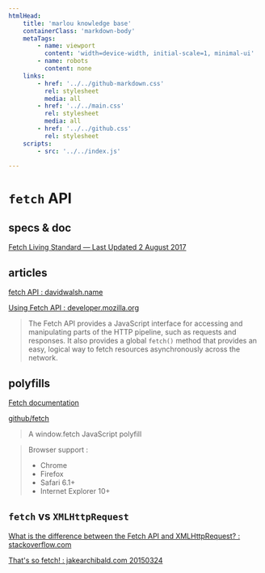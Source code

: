 ```yaml
---
htmlHead:
    title: 'marlou knowledge base' 
    containerClass: 'markdown-body'
    metaTags:
        - name: viewport
          content: 'width=device-width, initial-scale=1, minimal-ui'
        - name: robots
          content: none
    links:
        - href: '../../github-markdown.css'
          rel: stylesheet
          media: all
        - href: '../../main.css'
          rel: stylesheet
          media: all
        - href: '../../github.css'
          rel: stylesheet
    scripts:
        - src: '../../index.js'

---
```


# `fetch` API

## specs & doc

[Fetch Living Standard — Last Updated 2 August 2017](https://fetch.spec.whatwg.org/)

## articles

[fetch API : davidwalsh.name](https://davidwalsh.name/fetch)

[Using Fetch API : developer.mozilla.org](https://developer.mozilla.org/en-US/docs/Web/API/Fetch_API/Using_Fetch)

> The Fetch API provides a JavaScript interface for accessing and manipulating parts of the HTTP pipeline, 
> such as requests and responses. It also provides a global `fetch()` method that provides an easy, 
> logical way to fetch resources asynchronously across the network.

## polyfills

[Fetch documentation](https://github.github.io/fetch/)

[github/fetch](https://github.com/github/fetch)

> A window.fetch JavaScript polyfill

> Browser support : 
> 
> - Chrome
> - Firefox
> - Safari 6.1+
> - Internet Explorer 10+
> 

## `fetch` vs `XMLHttpRequest`

[What is the difference between the Fetch API and XMLHttpRequest? : stackoverflow.com](https://stackoverflow.com/questions/35549547/what-is-the-difference-between-the-fetch-api-and-xmlhttprequest)

[That's so fetch! : jakearchibald.com 20150324](https://jakearchibald.com/2015/thats-so-fetch/)
